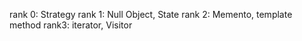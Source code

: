 rank 0: Strategy
rank 1: Null Object, State
rank 2: Memento, template method
rank3: iterator, Visitor